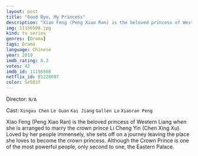 ```yaml
---
layout: post
title: "Good Bye, My Princess"
description: "Xiao Feng (Peng Xiao Ran) is the beloved princess of Western Liang when she is arranged to marry the crown prince Li Cheng Yin (Chen Xing Xu). Loved by her people immensely, she sets off on a journey leaving the place she loves to become the crown princess. Although the Crown Prince is one of the most powerful people, only second to one, the Eastern Palace..."
img: 11156508.jpg
kind: tv series
genres: [Drama]
tags: Drama 
language: Chinese
year: 2019
imdb_rating: 8.3
votes: 42
imdb_id: 11156508
netflix_id: 81228097
color: 5e503f
---
```

Director: `N/A`  

Cast: `Xingxu Chen` `Le Guan` `Kai Jiang` `Gallen Lo` `Xiaoran Peng` 

Xiao Feng (Peng Xiao Ran) is the beloved princess of Western Liang when she is arranged to marry the crown prince Li Cheng Yin (Chen Xing Xu). Loved by her people immensely, she sets off on a journey leaving the place she loves to become the crown princess. Although the Crown Prince is one of the most powerful people, only second to one, the Eastern Palace.